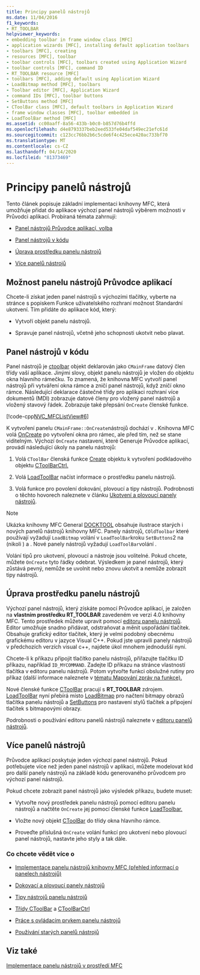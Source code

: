 ```yaml
---
title: Principy panelů nástrojů
ms.date: 11/04/2016
f1_keywords:
- RT_TOOLBAR
helpviewer_keywords:
- embedding toolbar in frame window class [MFC]
- application wizards [MFC], installing default application toolbars
- toolbars [MFC], creating
- resources [MFC], toolbar
- toolbar controls [MFC], toolbars created using Application Wizard
- toolbar controls [MFC], command ID
- RT_TOOLBAR resource [MFC]
- toolbars [MFC], adding default using Application Wizard
- LoadBitmap method [MFC], toolbars
- Toolbar editor [MFC], Application Wizard
- command IDs [MFC], toolbar buttons
- SetButtons method [MFC]
- CToolBar class [MFC], default toolbars in Application Wizard
- frame window classes [MFC], toolbar embedded in
- LoadToolBar method [MFC]
ms.assetid: cc00aaff-8a56-433b-b0c0-b857d76b4ffd
ms.openlocfilehash: d4e8793337beb2eed533fe04daf549ec21efc61d
ms.sourcegitcommit: c123cc76bb2b6c5cde6f4c425ece420ac733bf70
ms.translationtype: MT
ms.contentlocale: cs-CZ
ms.lasthandoff: 04/14/2020
ms.locfileid: "81373469"
---
```

# <a name="toolbar-fundamentals"></a>Principy panelů nástrojů

Tento článek popisuje základní implementaci knihovny MFC, která umožňuje přidat do aplikace výchozí panel nástrojů výběrem možnosti v Průvodci aplikací. Probíraná témata zahrnují:

- [Panel nástrojů Průvodce aplikací, volba](#_core_the_appwizard_toolbar_option)

- [Panel nástrojů v kódu](#_core_the_toolbar_in_code)

- [Úprava prostředku panelu nástrojů](#_core_editing_the_toolbar_resource)

- [Více panelů nástrojů](#_core_multiple_toolbars)

## <a name="the-application-wizard-toolbar-option"></a><a name="_core_the_appwizard_toolbar_option"></a>Možnost panelu nástrojů Průvodce aplikací

Chcete-li získat jeden panel nástrojů s výchozími tlačítky, vyberte na stránce s popiskem Funkce uživatelského rozhraní možnost Standardní ukotvení. Tím přidáte do aplikace kód, který:

- Vytvoří objekt panelu nástrojů.

- Spravuje panel nástrojů, včetně jeho schopnosti ukotvit nebo plavat.

## <a name="the-toolbar-in-code"></a><a name="_core_the_toolbar_in_code"></a>Panel nástrojů v kódu

Panel nástrojů je [ctoolbar](../mfc/reference/ctoolbar-class.md) objekt deklarován jako `CMainFrame` datový člen třídy vaší aplikace. Jinými slovy, objekt panelu nástrojů je vložen do objektu okna hlavního rámečku. To znamená, že knihovna MFC vytvoří panel nástrojů při vytváření okna rámce a zničí panel nástrojů, když zničí okno rámce. Následující deklarace částečné třídy pro aplikaci rozhraní více dokumentů (MDI) zobrazuje datové členy pro vložený panel nástrojů a vložený stavový řádek. Zobrazuje také přepsání `OnCreate` členské funkce.

[!code-cpp[NVC_MFCListView#6](../atl/reference/codesnippet/cpp/toolbar-fundamentals_1.h)]

K vytvoření panelu `CMainFrame::OnCreate`nástrojů dochází v . Knihovna MFC volá [OnCreate](../mfc/reference/cwnd-class.md#oncreate) po vytvoření okna pro rámec, ale před tím, než se stane viditelným. Výchozí `OnCreate` nastavení, které Generuje Průvodce aplikací, provádí následující úkoly na panelu nástrojů:

1. Volá `CToolBar` členská funkce [Create](../mfc/reference/ctoolbar-class.md#create) objektu k vytvoření podkladového objektu [CToolBarCtrl.](../mfc/reference/ctoolbarctrl-class.md)

1. Volá [LoadToolBar](../mfc/reference/ctoolbar-class.md#loadtoolbar) načíst informace o prostředku panelu nástrojů.

1. Volá funkce pro povolení dokování, plovoucí a tipy nástrojů. Podrobnosti o těchto hovorech naleznete v článku [Ukotvení a plovoucí panely nástrojů](../mfc/docking-and-floating-toolbars.md).

> [!NOTE]
> Ukázka knihovny MFC General [DOCKTOOL](../overview/visual-cpp-samples.md) obsahuje ilustrace starých i nových panelů nástrojů knihovny MFC. Panely nástrojů, `COldToolbar` které používají vyžadují `LoadBitmap` volání v `LoadToolBar`kroku `SetButtons`2 na (nikoli ) a . Nové panely nástrojů vyžadují `LoadToolBar`volání .

Volání tipů pro ukotvení, plovoucí a nástroje jsou volitelné. Pokud chcete, můžete `OnCreate` tyto řádky odebrat. Výsledkem je panel nástrojů, který zůstává pevný, nemůže se uvolnit nebo znovu ukotvit a nemůže zobrazit tipy nástrojů.

## <a name="editing-the-toolbar-resource"></a><a name="_core_editing_the_toolbar_resource"></a>Úprava prostředku panelu nástrojů

Výchozí panel nástrojů, který získáte pomocí Průvodce aplikací, je založen na **vlastním prostředku RT_TOOLBAR** zavedeném ve verzi 4.0 knihovny MFC. Tento prostředek můžete upravit pomocí [editoru panelu nástrojů](../windows/toolbar-editor.md). Editor umožňuje snadno přidávat, odstraňovat a měnit uspořádání tlačítek. Obsahuje grafický editor tlačítek, který je velmi podobný obecnému grafickému editoru v jazyce Visual C++. Pokud jste upravili panely nástrojů v předchozích verzích visual c++, najdete úkol mnohem jednodušší nyní.

Chcete-li k příkazu připojit tlačítko panelu nástrojů, přiřazujte tlačítku ID příkazu, například `ID_MYCOMMAND`. Zadejte ID příkazu na stránce vlastností tlačítka v editoru panelu nástrojů. Potom vytvořte funkci obslužné rutiny pro příkaz (další informace naleznete v [tématu Mapování zpráv na funkce).](../mfc/reference/mapping-messages-to-functions.md)

Nové členské funkce [CToolBar](../mfc/reference/ctoolbar-class.md) pracují s **RT_TOOLBAR** zdrojem. [LoadToolBar](../mfc/reference/ctoolbar-class.md#loadtoolbar) nyní přebírá místo [LoadBitmap](../mfc/reference/ctoolbar-class.md#loadbitmap) pro načtení bitmapy obrazů tlačítka panelu nástrojů a [SetButtons](../mfc/reference/ctoolbar-class.md#setbuttons) pro nastavení stylů tlačítek a připojení tlačítek s bitmapovými obrazy.

Podrobnosti o používání editoru panelů nástrojů naleznete v [editoru panelů nástrojů](../windows/toolbar-editor.md).

## <a name="multiple-toolbars"></a><a name="_core_multiple_toolbars"></a>Více panelů nástrojů

Průvodce aplikací poskytuje jeden výchozí panel nástrojů. Pokud potřebujete více než jeden panel nástrojů v aplikaci, můžete modelovat kód pro další panely nástrojů na základě kódu generovaného průvodcem pro výchozí panel nástrojů.

Pokud chcete zobrazit panel nástrojů jako výsledek příkazu, budete muset:

- Vytvořte nový prostředek panelu nástrojů pomocí editoru panelu nástrojů a načtěte `OnCreate` jej pomocí členské funkce [LoadToolbar.](../mfc/reference/ctoolbar-class.md#loadtoolbar)

- Vložte nový objekt [CToolBar](../mfc/reference/ctoolbar-class.md) do třídy okna hlavního rámce.

- Proveďte příslušná `OnCreate` volání funkcí pro ukotvení nebo plovoucí panel nástrojů, nastavte jeho styly a tak dále.

### <a name="what-do-you-want-to-know-more-about"></a>Co chcete vědět více o

- [Implementace panelu nástrojů knihovny MFC (přehled informací o panelech nástrojů)](../mfc/mfc-toolbar-implementation.md)

- [Dokovací a plovoucí panely nástrojů](../mfc/docking-and-floating-toolbars.md)

- [Tipy nástrojů panelu nástrojů](../mfc/toolbar-tool-tips.md)

- [Třídy CToolBar](../mfc/reference/ctoolbar-class.md) a [CToolBarCtrl](../mfc/reference/ctoolbarctrl-class.md)

- [Práce s ovládacím prvkem panelu nástrojů](../mfc/working-with-the-toolbar-control.md)

- [Používání starých panelů nástrojů](../mfc/using-your-old-toolbars.md)

## <a name="see-also"></a>Viz také

[Implementace panelu nástrojů v prostředí MFC](../mfc/mfc-toolbar-implementation.md)
